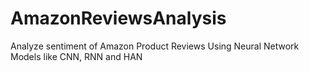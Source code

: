 # AmazonReviewsAnalysis
Analyze sentiment of Amazon Product Reviews Using Neural Network Models like CNN, RNN and HAN
